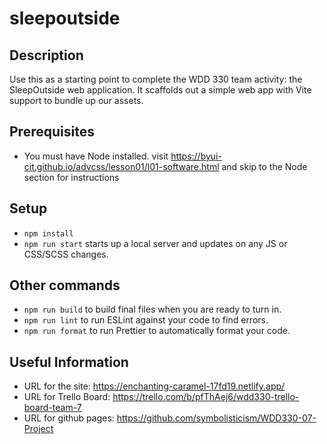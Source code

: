 # sleepoutside

## Description

Use this as a starting point to complete the WDD 330 team activity: the SleepOutside web application. It scaffolds out a simple web app with Vite support to bundle up our assets.

## Prerequisites

- You must have Node installed. visit https://byui-cit.github.io/advcss/lesson01/l01-software.html and skip to the Node section for instructions

## Setup

- `npm install`
- `npm run start` starts up a local server and updates on any JS or CSS/SCSS changes.

## Other commands

- `npm run build` to build final files when you are ready to turn in.
- `npm run lint` to run ESLint against your code to find errors.
- `npm run format` to run Prettier to automatically format your code.

## Useful Information
- URL for the site: https://enchanting-caramel-17fd19.netlify.app/
- URL for Trello Board: https://trello.com/b/pfThAej6/wdd330-trello-board-team-7
- URL for github pages: https://github.com/symbolisticism/WDD330-07-Project 
